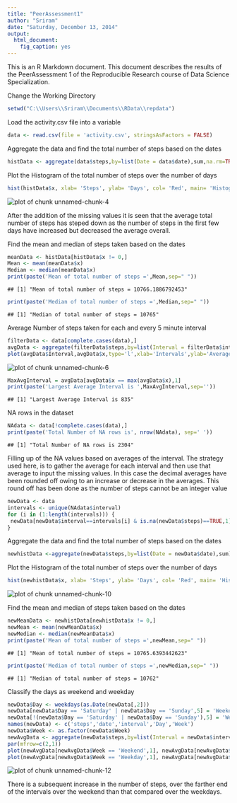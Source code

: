 ```yaml
---
title: "PeerAssessment1"
author: "Sriram"
date: "Saturday, December 13, 2014"
output:
  html_document:
    fig_caption: yes
---
```


This is an R Markdown document. This document describes the results of the PeerAssessment 1 of the Reproducible Research course of Data Science Specialization.

Change the Working Directory

```r
setwd("C:\\Users\\Sriram\\Documents\\RData\\repdata")
```

Load the activity.csv file into a variable

```r
data <- read.csv(file = 'activity.csv', stringsAsFactors = FALSE)
```

Aggregate the data and find the total number of steps based on the dates

```r
histData <- aggregate(data$steps,by=list(Date = data$date),sum,na.rm=TRUE)
```

Plot the Histogram of the total number of steps over the number of days

```r
hist(histData$x, xlab= 'Steps', ylab= 'Days', col= 'Red', main= 'Histogram of Steps taken over number of Days')
```

![plot of chunk unnamed-chunk-4](figure/unnamed-chunk-4-1.png) 

After the addition of the missing values it is seen that the average total number of steps has steped down as the number of steps in the first few days have increased but decreased the average overall.

Find the mean and median of steps taken based on the dates

```r
meanData <- histData[histData$x != 0,]
Mean <- mean(meanData$x)
Median <- median(meanData$x)
print(paste('Mean of total number of steps =',Mean,sep=" "))
```

```
## [1] "Mean of total number of steps = 10766.1886792453"
```

```r
print(paste('Median of total number of steps =',Median,sep=" "))
```

```
## [1] "Median of total number of steps = 10765"
```

Average Number of steps taken for each and every 5 minute interval

```r
filterData <- data[complete.cases(data),]
avgData <- aggregate(filterData$steps,by=list(Interval = filterData$interval),mean)
plot(avgData$Interval,avgData$x,type='l',xlab='Intervals',ylab='Average number of steps taken',main='Avg Steps taken per Interval')
```

![plot of chunk unnamed-chunk-6](figure/unnamed-chunk-6-1.png) 

```r
MaxAvgInterval = avgData[avgData$x == max(avgData$x),1]
print(paste('Largest Average Interval is ',MaxAvgInterval,sep=''))
```

```
## [1] "Largest Average Interval is 835"
```

NA rows in the dataset

```r
NAdata <- data[!complete.cases(data),]
print(paste('Total Number of NA rows is', nrow(NAdata), sep=' '))
```

```
## [1] "Total Number of NA rows is 2304"
```

Filling up of the NA values based on averages of the interval. The strategy used here, is to gather the average for each interval and then use that average to input the missing values. In this case the decimal averages have been rounded off owing to an increase or decrease in the averages. This round off has been done as the number of steps cannot be an integer value

```r
newData <- data
intervals <- unique(NAdata$interval)
for (i in (1:length(intervals))) {
 newData[newData$interval==intervals[i] & is.na(newData$steps)==TRUE,1] = round(avgData[avgData$Interval==intervals[i],2])
}
```

Aggregate the data and find the total number of steps based on the dates

```r
newhistData <-aggregate(newData$steps,by=list(Date = newData$date),sum)
```

Plot the Histogram of the total number of steps over the number of days

```r
hist(newhistData$x, xlab= 'Steps', ylab= 'Days', col= 'Red', main= 'Histogram of Steps taken over number of Days')
```

![plot of chunk unnamed-chunk-10](figure/unnamed-chunk-10-1.png) 

Find the mean and median of steps taken based on the dates

```r
newMeanData <- newhistData[newhistData$x != 0,]
newMean <- mean(newMeanData$x)
newMedian <- median(newMeanData$x)
print(paste('Mean of total number of steps =',newMean,sep=" "))
```

```
## [1] "Mean of total number of steps = 10765.6393442623"
```

```r
print(paste('Median of total number of steps =',newMedian,sep=" "))
```

```
## [1] "Median of total number of steps = 10762"
```

Classify the days as weekend and weekday

```r
newData$Day <- weekdays(as.Date(newData[,2]))
newData[newData$Day == 'Saturday' | newData$Day == 'Sunday',5] = 'Weekend'
newData[!(newData$Day == 'Saturday' | newData$Day == 'Sunday'),5] = 'Weekday'
names(newData) <- c('steps','date','interval','Day','Week')
newData$Week <- as.factor(newData$Week)
newAvgData <- aggregate(newData$steps,by=list(Interval = newData$interval, Week = newData$Week),mean)
par(mfrow=c(2,1))
plot(newAvgData[newAvgData$Week == 'Weekend',1], newAvgData[newAvgData$Week == 'Weekend',3], type ='l', xlab = 'Interval', ylab = 'Number of steps', main = 'Weekend', col='Red')
plot(newAvgData[newAvgData$Week == 'Weekday',1], newAvgData[newAvgData$Week == 'Weekday',3], type ='l', xlab = 'Interval', ylab = 'Number of steps', main = 'Weekday', col='Blue')
```

![plot of chunk unnamed-chunk-12](figure/unnamed-chunk-12-1.png) 

There is a subsequent increase in the number of steps, over the farther end of the intervals over the weekend than that compared over the weekdays.

